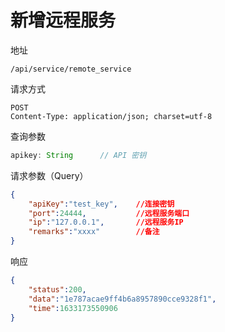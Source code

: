# 新增远程服务

地址
```
/api/service/remote_service
```

请求方式
```
POST
Content-Type: application/json; charset=utf-8
```

查询参数
```js
apikey: String      // API 密钥
```

请求参数（Query）
```json
{
    "apiKey":"test_key",    //连接密钥
    "port":24444,           //远程服务端口
    "ip":"127.0.0.1",       //远程服务IP
    "remarks":"xxxx"        //备注
}
```

响应
```json
{
    "status":200,
    "data":"1e787acae9ff4b6a8957890cce9328f1",
    "time":1633173550906
}
```
